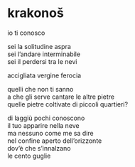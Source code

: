 # krakonoš

io ti conosco

sei la solitudine aspra  
sei l’andare interminabile  
sei il perdersi tra le nevi

accigliata vergine ferocia

quelli che non ti sanno  
a che gli serve cantare le altre pietre  
quelle pietre coltivate di piccoli quartieri?

di laggiù pochi conoscono  
il tuo apparire nella neve  
ma nessuno come me sa dire  
nel confine aperto dell’orizzonte  
dov’è che s’innalzano  
le cento guglie
